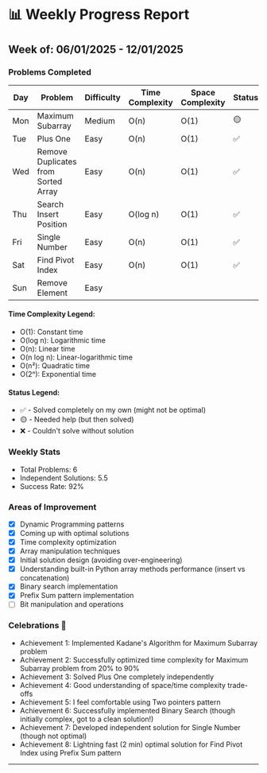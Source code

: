 # 📊 Weekly Progress Report
## Week of: 06/01/2025 - 12/01/2025

### Problems Completed
| Day  | Problem                             | Difficulty | Time Complexity | Space Complexity | Status |
|------|-------------------------------------|------------|-----------------|------------------|--------|
| Mon  | Maximum Subarray                    | Medium     | O(n)            | O(1)             | 🟡     |
| Tue  | Plus One                            | Easy       | O(n)            | O(1)             | ✅      |
| Wed  | Remove Duplicates from Sorted Array | Easy       | O(n)            | O(1)             | ✅      |
| Thu  | Search Insert Position              | Easy       | O(log n)        | O(1)             | ✅      |
| Fri  | Single Number                       | Easy       | O(n)            | O(1)             | ✅      |
| Sat  | Find Pivot Index                    | Easy       | O(n)            | O(1)             | ✅      |
| Sun  | Remove Element                      | Easy       |                 |                  |        |

#### Time Complexity Legend:
- O(1): Constant time
- O(log n): Logarithmic time
- O(n): Linear time
- O(n log n): Linear-logarithmic time
- O(n²): Quadratic time
- O(2ⁿ): Exponential time

#### Status Legend:
* ✅ - Solved completely on my own (might not be optimal)
* 🟡 - Needed help (but then solved)
* ❌ - Couldn't solve without solution

### Weekly Stats
- Total Problems: 6
- Independent Solutions: 5.5
- Success Rate: 92%

### Areas of Improvement
- [x] Dynamic Programming patterns
- [x] Coming up with optimal solutions
- [x] Time complexity optimization
- [x] Array manipulation techniques
- [x] Initial solution design (avoiding over-engineering)
- [x] Understanding built-in Python array methods performance (insert vs concatenation)
- [x] Binary search implementation
- [x] Prefix Sum pattern implementation
- [ ] Bit manipulation and operations

### Celebrations 🎉
- Achievement 1: Implemented Kadane's Algorithm for Maximum Subarray problem
- Achievement 2: Successfully optimized time complexity for Maximum Subarray problem from 20% to 90%
- Achievement 3: Solved Plus One completely independently
- Achievement 4: Good understanding of space/time complexity trade-offs
- Achievement 5: I feel comfortable using Two pointers pattern
- Achievement 6: Successfully implemented Binary Search (though initially complex, got to a clean solution!)
- Achievement 7: Developed independent solution for Single Number (though not optimal)
- Achievement 8: Lightning fast (2 min) optimal solution for Find Pivot Index using Prefix Sum pattern
---
